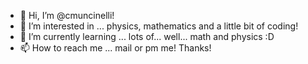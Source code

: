 - 👋 Hi, I’m @cmuncinelli!
- 👀 I’m interested in ... physics, mathematics and a little bit of coding!
- 🌱 I’m currently learning ... lots of... well... math and physics :D
- 📫 How to reach me ... mail or pm me!
    Thanks!

<!---
cmuncinelli/cmuncinelli is a ✨ special ✨ repository because its `README.md` (this file) appears on your GitHub profile.
You can click the Preview link to take a look at your changes.
--->
